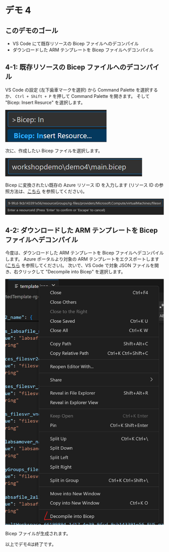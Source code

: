 # デモ 4

## このデモのゴール

* VS Code にて既存リソースの Bicep ファイルへのデコンパイル
* ダウンロードした ARM テンプレートを Bicep ファイルへデコンパイル

## 4-1: 既存リソースの Bicep ファイルへのデコンパイル

VS Code の設定 (左下歯車マークを選択) から Command Palette を選択するか、
`Ctrl + Shift + P` を押して Command Palette を開きます。
そして "Bicep: Insert Resurce" を選択します。

![alt text](image-2.png)

次に、作成したい Bicep ファイルを選択します。

![alt text](image-3.png)

Bicep に変換されたい既存の Azure リソース ID を入力します (リソース ID の参照方法は、[こちら](https://jpaztech.github.io/blog/information/Subscription-ID-verification/#%E3%83%AA%E3%82%BD%E3%83%BC%E3%82%B9-ID-%E3%81%AE%E7%A2%BA%E8%AA%8D%E6%96%B9%E6%B3%95%E3%81%AB%E3%81%A4%E3%81%84%E3%81%A6) を参照してください)。

![alt text](image-4.png)

## 4-2: ダウンロードした ARM テンプレートを Bicep ファイルへデコンパイル

今度は、ダウンロードした ARM テンプレートを Bicep ファイルへデコンパイルします。
Azure ポータルより対象の ARM テンプレートをエクスポートします ([こちら](https://learn.microsoft.com/ja-jp/azure/azure-resource-manager/templates/export-template-portal) を参照してください)。
次いで、VS Code で対象 JSON ファイルを開き、右クリックして "Decompile into Bicep" を選択します。

![alt text](image-5.png)

Bicep ファイルが生成されます。

以上でデモ4は終了です。